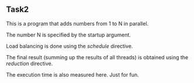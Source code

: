 ## Task2
This is a program that adds numbers from 1 to N in parallel.

The number N is specified by the startup argument.

Load balancing is done using the *schedule* directive.

The final result (summing up the results of all threads) is obtained using the *reduction* directive.

The execution time is also measured here. Just for fun.
